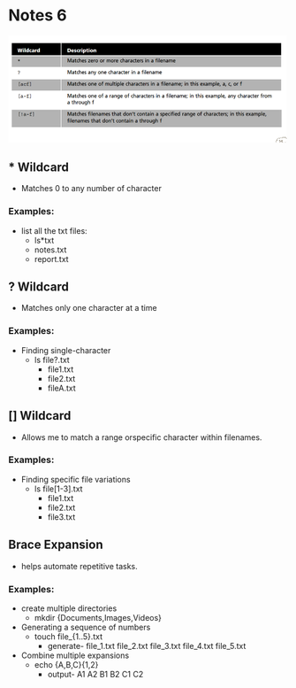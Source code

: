 # Notes 6
![wild card table](wildcardtable.png)



## * Wildcard

* Matches 0 to any number of character

### Examples:

* list all the txt files:
  * ls*txt
  * notes.txt
  * report.txt

## ? Wildcard

* Matches only one character at a time

### Examples:

* Finding single-character 
  * ls file?.txt
    * file1.txt
    * file2.txt
    * fileA.txt

## [] Wildcard

* Allows me to match a range orspecific character within filenames.

### Examples:

* Finding specific file variations
  * ls file[1-3].txt
    * file1.txt
    * file2.txt
    * file3.txt

## Brace Expansion

* helps automate repetitive tasks. 

### Examples:

* create multiple directories
  * mkdir {Documents,Images,Videos}
* Generating a sequence of numbers
  * touch file_{1..5}.txt
    * generate- file_1.txt file_2.txt file_3.txt file_4.txt file_5.txt
* Combine multiple expansions
  * echo {A,B,C}{1,2}
    * output- A1 A2 B1 B2 C1 C2 